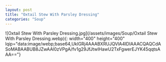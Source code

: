 ```yaml
---
layout: post
title: "Oxtail Stew With Parsley Dressing"
categories: "Soup"
---
```

![Oxtail Stew With Parsley Dressing.jpg](/assets/images/Soup/Oxtail Stew With Parsley Dressing.webp){: width="400" height="400" lqip="data:image/webp;base64,UklGRj4AAABXRUJQVlA4IDIAAACQAQCdASoMABAABUB8JZwAAl0zVPgA/fv1g29JfJtwlHawU2TxFgwerEJYK45qqtsAAA=="}

